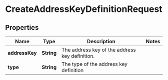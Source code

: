 

# CreateAddressKeyDefinitionRequest


## Properties

| Name | Type | Description | Notes |
|------------ | ------------- | ------------- | -------------|
|**addressKey** | **String** | The address key of the address key definition. |  |
|**type** | **String** | The type of the address key definition |  |



